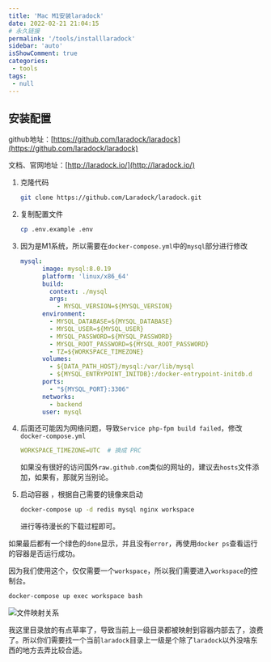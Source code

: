 ```yaml
---
title: 'Mac M1安装laradock'
date: 2022-02-21 21:04:15
# 永久链接
permalink: '/tools/installlaradock'
sidebar: 'auto'
isShowComment: true
categories:
 - tools
tags:
 - null
---
```




## 安装配置

github地址：[https://github.com/laradock/laradock](https://github.com/laradock/laradock)

文档、官网地址：[http://laradock.io/](http://laradock.io/)



1.   克隆代码

     ```bash
     git clone https://github.com/Laradock/laradock.git
     ```

2.   复制配置文件

     ```bash
     cp .env.example .env
     ```

3.   因为是M1系统，所以需要在`docker-compose.yml`中的`mysql`部分进行修改

     ```yaml
     mysql:
           image: mysql:8.0.19
           platform: 'linux/x86_64'
           build:
             context: ./mysql
             args:
               - MYSQL_VERSION=${MYSQL_VERSION}
           environment:
             - MYSQL_DATABASE=${MYSQL_DATABASE}
             - MYSQL_USER=${MYSQL_USER}
             - MYSQL_PASSWORD=${MYSQL_PASSWORD}
             - MYSQL_ROOT_PASSWORD=${MYSQL_ROOT_PASSWORD}
             - TZ=${WORKSPACE_TIMEZONE}
           volumes:
             - ${DATA_PATH_HOST}/mysql:/var/lib/mysql
             - ${MYSQL_ENTRYPOINT_INITDB}:/docker-entrypoint-initdb.d
           ports:
             - "${MYSQL_PORT}:3306"
           networks:
             - backend
           user: mysql
     ```

4.   后面还可能因为网络问题，导致`Service php-fpm build failed`，修改`docker-compose.yml`

     ```yaml
     WORKSPACE_TIMEZONE=UTC  # 换成 PRC
     ```

     如果没有很好的访问国外`raw.github.com`类似的网址的，建议去`hosts`文件添加，如果有，那就另当别论。

5.   启动容器 ，根据自己需要的镜像来启动

     ```bash
     docker-compose up -d redis mysql nginx workspace
     ```

     进行等待漫长的下载过程即可。



如果最后都有一个绿色的`done`显示，并且没有`error`，再使用`docker ps`查看运行的容器是否运行成功。



因为我们使用这个，仅仅需要一个`workspace`，所以我们需要进入`workspace`的控制台。

```bash
docker-compose up exec workspace bash
```



![文件映射关系](https://gitee.com/wxvirus/img/raw/master/img/20220221211556.png)

我这里目录放的有点草率了，导致当前上一级目录都被映射到容器内部去了，浪费了。所以你们需要找一个当前`laradock`目录上一级是个除了`laradock`以外没啥东西的地方去弄比较合适。

